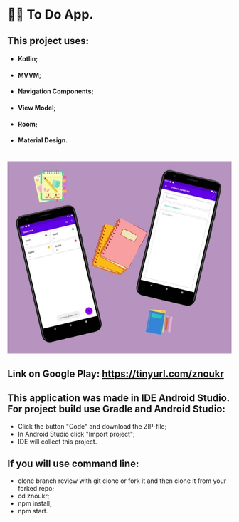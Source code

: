 # :notebook_with_decorative_cover::open_book: **To Do App.**
## This project uses:
* #### Kotlin;
* #### MVVM;
* #### Navigation Components;
* #### View Model;
* #### Room;
* #### Material Design.
#
![Screenshot](preview.jpg)
## Link on Google Play: https://tinyurl.com/znoukr
## This application was made in IDE Android Studio. For project build use Gradle and Android Studio:
* Click the button "Code" and download the ZIP-file;
* In Android Studio click "Import project";
* IDE will collect this project.
## If you will use command line:
* clone branch review with git clone or fork it and then clone it from your forked repo;
* cd znoukr;
* npm install;
* npm start.
